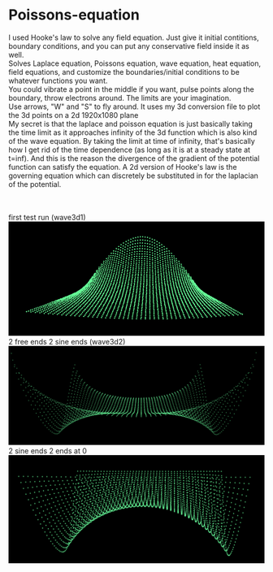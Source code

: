 # Poissons-equation
I used Hooke's law to solve any field equation. Just give it initial contitions, boundary conditions, and you can put any conservative field inside it as well.
<br />
Solves Laplace equation, Poissons equation, wave equation, heat equation, field equations, and customize the boundaries/initial conditions to be whatever functions you want. <br />
You could vibrate a point in the middle if you want, pulse points along the boundary, throw electrons around. The limits are your imagination.<br />
Use arrows, "W" and "S" to fly around. It uses my 3d conversion file to plot the 3d points on a 2d 1920x1080 plane
<br />
My secret is that the laplace and poisson equation is just basically taking the time limit as it approaches infinity of the 3d function which is also kind of the wave equation. By taking the limit at time of infinity, that's basically how I get rid of the time dependence (as long as it is at a steady state at t=inf). And this is the reason the divergence of the gradient of the potential function can satisfy the equation. A 2d version of Hooke's law is the governing equation which can discretely be substituted in for the laplacian of the potential. 

<br /><br />
first test run (wave3d1)
<br />
![first test run](https://github.com/BryceP-44/Poissons-equation/blob/main/first%20test.PNG)
<br />
2 free ends 2 sine ends (wave3d2)
<br />
![free ends](https://github.com/BryceP-44/Poissons-equation/blob/main/2%20free%202%20sine%20boundaries.PNG)
<br />
2 sine ends 2 ends at 0
<br />
![saddle](https://github.com/BryceP-44/Poissons-equation/blob/main/laplace%20sine%20boundaries.PNG)



